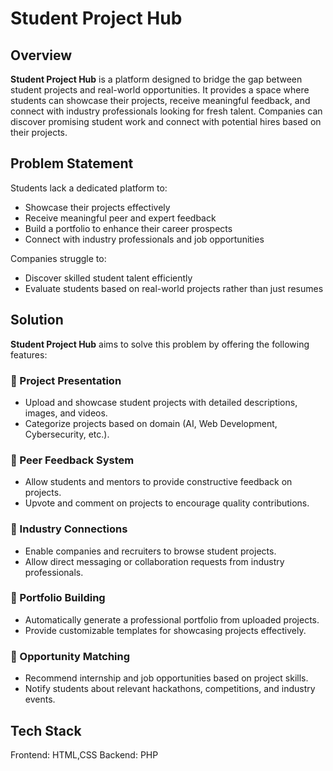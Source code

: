 # Student Project Hub

## Overview
**Student Project Hub** is a platform designed to bridge the gap between student projects and real-world opportunities. It provides a space where students can showcase their projects, receive meaningful feedback, and connect with industry professionals looking for fresh talent. Companies can discover promising student work and connect with potential hires based on their projects.

## Problem Statement
Students lack a dedicated platform to:
- Showcase their projects effectively
- Receive meaningful peer and expert feedback
- Build a portfolio to enhance their career prospects
- Connect with industry professionals and job opportunities

Companies struggle to:
- Discover skilled student talent efficiently
- Evaluate students based on real-world projects rather than just resumes

## Solution
**Student Project Hub** aims to solve this problem by offering the following features:

### 📌 Project Presentation
- Upload and showcase student projects with detailed descriptions, images, and videos.
- Categorize projects based on domain (AI, Web Development, Cybersecurity, etc.).

### 💬 Peer Feedback System
- Allow students and mentors to provide constructive feedback on projects.
- Upvote and comment on projects to encourage quality contributions.

### 🔗 Industry Connections
- Enable companies and recruiters to browse student projects.
- Allow direct messaging or collaboration requests from industry professionals.

### 📁 Portfolio Building
- Automatically generate a professional portfolio from uploaded projects.
- Provide customizable templates for showcasing projects effectively.

### 🎯 Opportunity Matching
- Recommend internship and job opportunities based on project skills.
- Notify students about relevant hackathons, competitions, and industry events.

## Tech Stack
Frontend:  HTML,CSS
Backend: PHP
